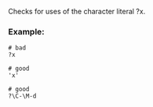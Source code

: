 Checks for uses of the character literal ?x.

### Example:
    # bad
    ?x

    # good
    'x'

    # good
    ?\C-\M-d